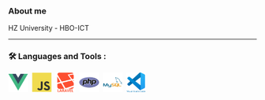 

### About me

HZ University - HBO-ICT&nbsp;


---


### :hammer_and_wrench: Languages and Tools :
<img src="https://github.com/devicons/devicon/blob/master/icons/vuejs/vuejs-original.svg" title="Java" alt="Vue" width="40" height="40"/>&nbsp;
<img src="https://github.com/devicons/devicon/blob/master/icons/javascript/javascript-original.svg" title="Laravel" alt="JavaScript" width="40" height="40"/>&nbsp;
<img src="https://github.com/devicons/devicon/blob/master/icons/laravel/laravel-plain-wordmark.svg" title="Laravel" alt="Java" width="40" height="40"/>&nbsp;
<img src="https://github.com/devicons/devicon/blob/master/icons/php/php-original.svg" title="Laravel" alt="PHP" width="40" height="40"/>&nbsp;
<img src="https://github.com/devicons/devicon/blob/master/icons/mysql/mysql-original-wordmark.svg" title="Laravel" alt="mySQL" width="40" height="40"/>&nbsp;
<img src="https://github.com/devicons/devicon/blob/master/icons/vscode/vscode-original-wordmark.svg" title="Laravel" alt="vsCode" width="40" height="40"/>&nbsp;
